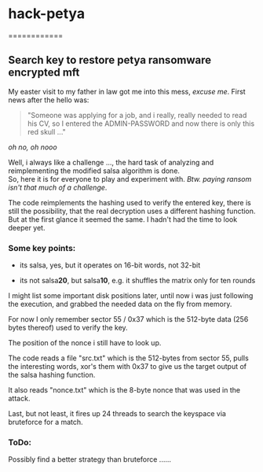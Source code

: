 # hack-petya
============

## Search key to restore petya ransomware encrypted mft

My easter visit to my father in law got me into this mess, _excuse me_.
First news after the hello was: 
>"Someone was applying for a job, and i really, really needed to read his 
>CV, so I entered the ADMIN-PASSWORD and now there is only this red skull ..."

*oh no, oh nooo*

Well, i always like a challenge ..., the hard task of analyzing and reimplementing the modified salsa algorithm is done.  
So, here it is for everyone to play and experiment with. _Btw. paying ransom isn't that much of a challenge_.

The code reimplements the hashing used to verify the entered key, there is still the possibility, that the real decryption uses a different hashing function. But at the first glance it seemed the same. I hadn't had the time to look deeper yet.

### Some key points: 

* its salsa, yes, but it operates on 16-bit words, not 32-bit

* its not salsa**20**, but salsa**10**, e.g. it shuffles the matrix only for ten rounds

I might list some important disk positions later, until now i was just following the execution, and grabbed the needed data on the fly
from memory.

For now I only remember sector 55 / 0x37 which is the 512-byte data (256 bytes thereof) used to verify the key.

The position of the nonce i still have to look up.

The code reads a file "src.txt" which is the 512-bytes from sector 55, pulls the interesting words, xor's them with 0x37 to give us the target output of the salsa hashing function.

It also reads "nonce.txt" which is the 8-byte nonce that was used in the attack.

Last, but not least, it fires up 24 threads to search the keyspace via bruteforce for a match.

### ToDo:

Possibly find a better strategy than bruteforce ...... 




